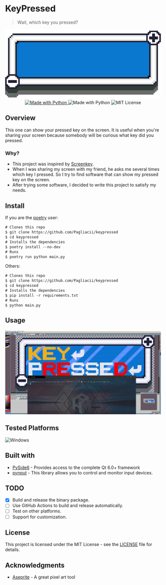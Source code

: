 # KeyPressed

> Wait, which key you pressed?

<p align="center">
    <img src="./assets/imgs/banner.gif" alt="KeyPressed banner">
    <a href="https://www.python.org/">
        <img src="https://img.shields.io/badge/Made%20with-Python-3776ab?style=for-the-badge&logo=python" alt="Made with Python">
    </a>
    <img src="https://img.shields.io/badge/Version->=3.7,<3.10-c1282d?style=for-the-badge&logo=python" alt="Made with Python">
    <img src="https://img.shields.io/github/license/Pagliacii/keypressed?style=for-the-badge" alt="MIT License">
</p>

## Overview

This one can show your pressed key on the screen. It is useful when you're sharing your screen because somebody will be curious what key did you pressed.

### Why?

- This project was inspired by [Screenkey](https://www.thregr.org/~wavexx/software/screenkey/).
- When I was sharing my screen with my friend, he asks me several times which key I pressed. So I try to find software that can show my pressed key on the screen.
- After trying some software, I decided to write this project to satisfy my needs.

## Install

If you are the [poetry](https://python-poetry.org/) user:

```shell
# Clones this repo
$ git clone https://github.com/Pagliacii/keypressed
$ cd keypressed
# Installs the dependencies
$ poetry install --no-dev
# Runs
$ poetry run python main.py
```

Others:

```shell
# Clones this repo
$ git clone https://github.com/Pagliacii/keypressed
$ cd keypressed
# Installs the dependencies
$ pip install -r requirements.txt
# Runs
$ python main.py
```

## Usage

![Screencast](assets/imgs/screencast.gif)

## Tested Platforms

![Windows](https://img.shields.io/badge/-Windows-0078d6?style=for-the-badge&logo=windows&logoColor=white)

## Built with

- [PySide6](https://pypi.org/project/PySide6/) - Provides access to the complete Qt 6.0+ framework
- [pynput](https://pypi.org/project/pynput/) - This library allows you to control and monitor input devices.

## TODO

- [x] Build and release the binary package.
- [ ] Use GitHub Actions to build and release automatically.
- [ ] Test on other platforms.
- [ ] Support for customization.

## License

This project is licensed under the MIT License - see the [LICENSE](LICENSE) file for details.

## Acknowledgments

- [Aseprite](https://github.com/aseprite/aseprite) - A great pixel art tool
